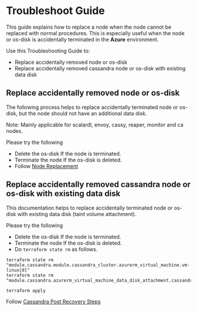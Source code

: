 # Troubleshoot Guide

This guide explains how to replace a node when the node cannot be replaced with normal procedures. This is especially useful when the node or os-disk is accidentally terminated in the **Azure** environment.

Use this Troubleshooting Guide to:
- Replace accidentally removed node or os-disk
- Replace accidentally removed cassandra node or os-disk with existing data disk

## Replace accidentally removed node or os-disk
The following process helps to replace accidentally terminated node or os-disk, but the node should not have an additional data disk.

Note: Mainly applicable for scalardl, envoy, cassy, reaper, monitor and ca nodes.
 
Please try the following
* Delete the os-disk If the node is terminated.
* Terminate the node If the os-disk is deleted.
* Follow [Node Replacement](NodeReplacement.md)

## Replace accidentally removed cassandra node or os-disk with existing data disk
This documentation helps to replace accidentally terminated node or os-disk with existing data disk (taint volume attachment).

Please try the following
* Delete the os-disk If the node is terminated.
* Terminate the node If the os-disk is deleted.
* Do `terraform state rm` as follows.
  
```console
terraform state rm "module.cassandra.module.cassandra_cluster.azurerm_virtual_machine.vm-linux[0]"
terraform state rm "module.cassandra.azurerm_virtual_machine_data_disk_attachment.cassandra_data_volume_attachment[0]"

terraform apply
```

Follow [Cassandra Post Recovery Steps](CassandraOperation.md#post-recovery-steps)